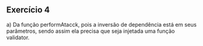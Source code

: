 ## Exercício 4
a) Da função performAtacck, pois a inversão de dependência está em seus parâmetros, sendo assim ela precisa que seja injetada uma função validator.
